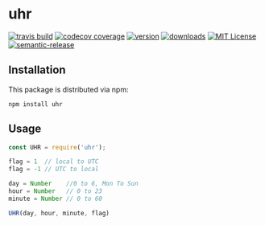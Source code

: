 # uhr

[![travis build](https://img.shields.io/travis/distalx/uhr.svg?style=flat-square)](https://travis-ci.org/distalx/uhr)
[![codecov coverage](https://img.shields.io/codecov/c/github/distalx/uhr.svg?style=flat-square)](https://codecov.io/github/distalx/uhr)
[![version](https://img.shields.io/npm/v/uhr.svg?style=flat-square)](http://npm.im/uhr)
[![downloads](https://img.shields.io/npm/dm/uhr.svg?style=flat-square)](http://npm-stat.com/charts.html?package=uhr-names&from=2016-08-10)
[![MIT License](https://img.shields.io/npm/l/uhr.svg?style=flat-square)](http://opensource.org/licenses/MIT)
[![semantic-release](https://img.shields.io/badge/%20%20%F0%9F%93%A6%F0%9F%9A%80-semantic--release-e10079.svg?style=flat-square)](https://github.com/semantic-release/semantic-release)



## Installation

This package is distributed via npm:

```
npm install uhr
```

## Usage

```javascript
const UHR = require('uhr');

flag = 1  // local to UTC
flag = -1 // UTC to local

day = Number    //0 to 6, Mon To Sun
hour = Number   // 0 to 23
minute = Number // 0 to 60

UHR(day, hour, minute, flag)

```
